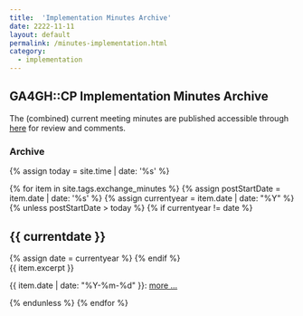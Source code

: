```yaml
---
title:  'Implementation Minutes Archive'
date: 2222-11-11
layout: default
permalink: /minutes-implementation.html
category:
  - implementation
---
```


## GA4GH::CP Implementation Minutes Archive

The (combined) current meeting minutes are published accessible through [here](https://docs.google.com/document/d/1Qfms-6C8z1sFcjbhtcdpeUeAyeFF6vmGjX7sGCV3DEs/edit) for review and comments.

### Archive

{% assign today = site.time | date: '%s' %}

{% for item in site.tags.exchange_minutes %}
  {% assign postStartDate = item.date | date: '%s' %}
  {% assign currentyear = item.date | date: "%Y" %}
  {% unless postStartDate > today %}
    {% if currentyear != date %}
<h2 id="y{{item.date | date: "%Y"}}">{{ currentdate }}</h2>
      {% assign date = currentyear %}
    {% endif %}
<div class="excerpt">
{{ item.excerpt }}
<p>{{ item.date | date: "%Y-%m-%d" }}: <a href="{{ item.url | relative_url }}">more ...</a></p>
</div>
  {% endunless %}
{% endfor %}

